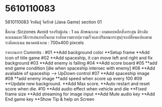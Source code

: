 # 5610110083
5610110083 จิรพันธุ์  จิตรักษ์  (Java Game) section 01
 
ชื่อเกม :Siczones Avoid
รองรับผู้เล่น : 1 คน
ลักษณะเกม : เกมหลบหลีกสิ่งกระสุน มีระดับคะแนนและวิธีการเล่นภายในเกม ระดับความยาก(ความเร็วและปริมาณกระสุน)จะเปลี่ยนแปลงตามระดับคะแนน
ขนาดหน้าเกม : 700x400 pixcels

รายงานการ Commits : 
  #01
      **Add background color 
      **Setup frame
      **Add icon of title game
  #02
      **Add spaceship, it can move left and right and fix background
  #03
      **Add enemy is falling
  #04
      **Add score board
  #05
      **add end game condition [die when spaceship intersec with enemy]
  #06
      **Add avaliable of spaceship --> UpDown control
  #07
      **Add spaceship image
  #08
      **add enemy image 
      **add speed when score up every 100
  #09
      **Update new background.
      **Add Max score.
      **Auto restart and reset score when die.
  #10
      **Add audio effect when vehicle and die
      **Fixed frame size
      **Add streaming for image input
      **Add Mute audio key
      **Add End game key
      **Show Tip & help  on Screen
